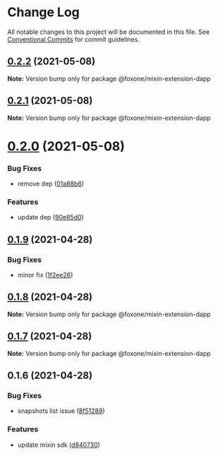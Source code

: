 # Change Log

All notable changes to this project will be documented in this file.
See [Conventional Commits](https://conventionalcommits.org) for commit guidelines.

## [0.2.2](https://github.com/fox-one/mixin-extension/compare/v0.2.1...v0.2.2) (2021-05-08)

**Note:** Version bump only for package @foxone/mixin-extension-dapp





## [0.2.1](https://github.com/fox-one/mixin-extension/compare/v0.1.9...v0.2.1) (2021-05-08)

**Note:** Version bump only for package @foxone/mixin-extension-dapp





# [0.2.0](https://github.com/fox-one/mixin-extension/compare/@foxone/mixin-extension-dapp@0.1.9...@foxone/mixin-extension-dapp@0.2.0) (2021-05-08)


### Bug Fixes

* remove dep ([01a88b6](https://github.com/fox-one/mixin-extension/commit/01a88b699d1271540b63e58de9f29eba4c0f30e5))


### Features

* update dep ([90e85d0](https://github.com/fox-one/mixin-extension/commit/90e85d0c97c497f1bae4500b06189f9e4d148719))





## [0.1.9](https://github.com/fox-one/mixin-extension/compare/@foxone/mixin-extension-dapp@0.1.8...@foxone/mixin-extension-dapp@0.1.9) (2021-04-28)


### Bug Fixes

* minor fix ([1f2ee26](https://github.com/fox-one/mixin-extension/commit/1f2ee26fac43ee907b8a8d8b2aedbbc781aefad3))





## [0.1.8](https://github.com/fox-one/mixin-extension/compare/@foxone/mixin-extension-dapp@0.1.7...@foxone/mixin-extension-dapp@0.1.8) (2021-04-28)

**Note:** Version bump only for package @foxone/mixin-extension-dapp





## [0.1.7](https://github.com/fox-one/mixin-extension/compare/@foxone/mixin-extension-dapp@0.1.6...@foxone/mixin-extension-dapp@0.1.7) (2021-04-28)

**Note:** Version bump only for package @foxone/mixin-extension-dapp





## 0.1.6 (2021-04-28)


### Bug Fixes

* snapshots list issue ([8f51289](https://github.com/fox-one/mixin-extension/commit/8f51289f06ebf8f22f3fc89c187d87a96aba5bd4))


### Features

* update mixin sdk ([d840730](https://github.com/fox-one/mixin-extension/commit/d84073091b8137a37d2e73c5899060d5e1868e63))

